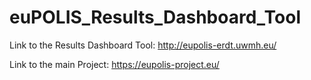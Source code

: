 # euPOLIS_Results_Dashboard_Tool

Link to the Results Dashboard Tool: http://eupolis-erdt.uwmh.eu/

Link to the main Project: https://eupolis-project.eu/
